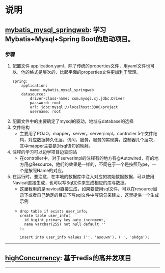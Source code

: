 # 说明
## [mybatis_mysql_springweb](mybatis_mysql_springweb): 学习Mybatis+Mysql+Spring Boot的启动项目。
### 步骤
1. 配置文件 application.yaml，除了传统的properties文件，用yaml文件也可以，他的格式是层次的，比起平面的properties文件更加利于管理。
    ~~~
    spring:
        application:
            name: mybatis_mysql_springweb
        datasource:
            driver-class-name: com.mysql.cj.jdbc.Driver
            password: root
            url: jdbc:mysql://localhost:3380/project
            username: root
    ~~~
2. 配置文件中的主要确定了mysql的驱动，地址与database的选择
3. 文件结构
    - 主要用了POJO，mapper，server，server/impl，controller 5个文件结构，对应数据持久化层，访问，服务，服务的实现类，控制器几个层次，其中mapper主要是对sql语句的映射。
4. 注释的学习可以边学项目边查网站
    - 在controller中，对于serverImpl的注释有的地方有@Autowired，有的地方用@Resource，他们的效果是一样的，不同在于一个是按照Type，一个是按照Name的对应。
5. 在运行时，要注意，在本地的数据库中注入对应的初始数据数据，可以使用Navicat直接生成，也可以写Sql文件来生成相应的库与数据。
    - 这里我用的是navicat直接生成，如果要使用sql文件，可以在resource目录下或者自己确定的目录下写sql文件中写语句来建立，这里提供一个生成示例
    - ~~~
      drop table if exists user_info;
      create table user_info(
        id bigint primary key auto_increment,
        name varchar(255) not null default ''
      );

      insert into user_info values ('', 'asouwn'), ('', 'skdga');
      ~~~
---
## [highConcurrency](highConcurrency): 基于redis的高并发项目

---